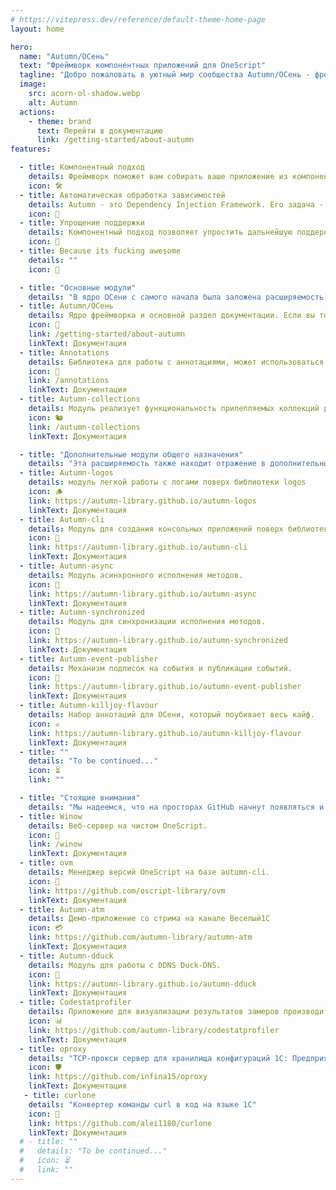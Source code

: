 ```yaml
---
# https://vitepress.dev/reference/default-theme-home-page
layout: home

hero:
  name: "Autumn/ОСень"
  text: "Фреймворк компонентных приложений для OneScript"
  tagline: "Добро пожаловать в уютный мир сообщества Autumn/ОСень - фреймворка для создания приложений на OneScript с применением подходов Dependency Injection и Inversion of Control."
  image:
    src: acorn-ol-shadow.webp
    alt: Autumn
  actions:
    - theme: brand
      text: Перейти в документацию
      link: /getting-started/about-autumn
features:

  - title: Компонентный подход
    details: Фреймворк поможет вам собирать ваше приложение из компонентов, без необходимости заниматься их собственным созданием или настройкой
    icon: 🛠️
  - title: Автоматическая обработка зависимостей
    details: Autumn - это Dependency Injection Framework. Его задача - исключение необходимости разработчику следить за составом, количеством и порядком параметров конструирования при создании новых объектов с зависимостями
    icon: 🤖
  - title: Упрощение поддержки
    details: Компонентный подход позволяет упростить дальнейшую поддержку проекта благодаря сохранению ПЕО (Принципа Единой Ответственности)
    icon: 🙂
  - title: Because its fucking awesome
    details: ""
    icon: 🤩

  - title: "Основные модули"
    details: "В ядро ОСени с самого начала была заложена расширяемость. Само ядро состоит из нескольких связанных между собой модулей:"
  - title: Autumn/ОСень
    details: Ядро фреймворка и основной раздел документации. Если вы только начинаете знакомство с ОСенью, то начните с этого раздела.
    icon: 🍂
    link: /getting-started/about-autumn
    linkText: Документация
  - title: Annotations
    details: Библиотека для работы с аннотациями, может использоваться отдельно от экосистемы ОСени
    icon: 🍁
    link: /annotations
    linkText: Документация
  - title: Autumn-collections
    details: Модуль реализует функциональность прилепляемых коллекций для ОСени.
    icon: 🐿️
    link: /autumn-collections
    linkText: Документация

  - title: "Дополнительные модули общего назначения"
    details: "Эта расширяемость также находит отражение в дополнительных модулях, которые расширяют возможности фреймфорка:"
  - title: Autumn-logos
    details: модуль легкой работы с логами поверх библиотеки logos
    icon: 🪵
    link: https://autumn-library.github.io/autumn-logos
    linkText: Документация
  - title: Autumn-cli
    details: Модуль для создания консольных приложений поверх библиотеки cli
    icon: 🍄
    link: https://autumn-library.github.io/autumn-cli
    linkText: Документация
  - title: Autumn-async
    details: Модуль асинхронного исполнения методов.
    icon: 🔀
    link: https://autumn-library.github.io/autumn-async
    linkText: Документация
  - title: Autumn-synchronized
    details: Модуль для синхронизации исполнения методов.
    icon: 🚦
    link: https://autumn-library.github.io/autumn-synchronized
    linkText: Документация
  - title: Autumn-event-publisher
    details: Механизм подписок на события и публикации событий.
    icon: 📰
    link: https://autumn-library.github.io/autumn-event-publisher
    linkText: Документация
  - title: Autumn-killjoy-flavour
    details: Набор аннотаций для ОСени, который поубивает весь кайф.
    icon: ☠️
    link: https://autumn-library.github.io/autumn-killjoy-flavour
    linkText: Документация
  - title: ""
    details: "To be continued..."
    icon: ⏳️
    link: ""

  - title: "Стоящие внимания"
    details: "Мы надеемся, что на просторах GitHub начнут появляться и другие библиотеки и приложения на базе ОСени:"
  - title: Winow
    details: Веб-сервер на чистом OneScript.
    icon: 🍷
    link: /winow
    linkText: Документация
  - title: ovm
    details: Менеджер версий OneScript на базе autumn-cli.
    icon: 🦫
    link: https://github.com/oscript-library/ovm
    linkText: Документация
  - title: Autumn-atm
    details: Демо-приложение со стрима на канале Веселый1С
    icon: 💳
    link: https://github.com/autumn-library/autumn-atm
    linkText: Документация
  - title: Autumn-dduck
    details: Модуль для работы с DDNS Duck-DNS.
    icon: 🦆
    link: https://autumn-library.github.io/autumn-dduck
    linkText: Документация
  - title: Сodestatprofiler
    details: Приложение для визуализации результатов замеров производительности OneScript.
    icon: 📊
    link: https://github.com/autumn-library/codestatprofiler
    linkText: Документация
  - title: oproxy
    details: "TCP-прокси сервер для хранилища конфигураций 1С: Предприятие 8"
    icon: 🛡️
    link: https://github.com/infina15/oproxy
    linkText: Документация
   - title: curlone
    details: "Конвертер команды curl в код на языке 1С"
    icon: 🦅
    link: https://github.com/alei1180/curlone
    linkText: Документация
  # - title: ""
  #   details: "To be continued..."
  #   icon: ⏳️
  #   link: ""
---
```


